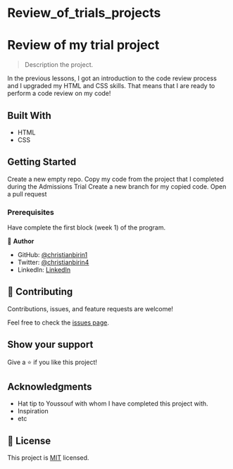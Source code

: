 # Review_of_trials_projects

# Review of my trial project

> Description the project.

In the previous lessons, I got an introduction to the code review process and I upgraded my HTML and CSS skills. That means that I are ready to perform a code review on my code!

## Built With

- HTML
- CSS

## Getting Started

Create a new empty repo.
Copy my code from the project that I completed during the Admissions Trial
Create a new branch for my copied code.
Open a pull request

### Prerequisites

Have complete the first block (week 1) of the program.

👤 **Author**

- GitHub: [@christianbirin1](https://github.com/christianbirin1)
- Twitter: [@christianbirin4](https://twitter.com/christianbirin4)
- LinkedIn: [LinkedIn](https://linkedin.com/in/linkedinhandle)

## 🤝 Contributing

Contributions, issues, and feature requests are welcome!

Feel free to check the [issues page](../../issues/).

## Show your support

Give a ⭐️ if you like this project!

## Acknowledgments

- Hat tip to Youssouf with whom I have completed this project with.
- Inspiration
- etc

## 📝 License

This project is [MIT](./MIT.md) licensed.
